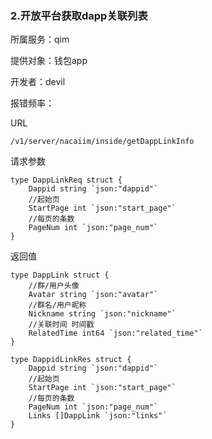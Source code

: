 ### **2.开放平台获取dapp关联列表**

所属服务：qim

提供对象：钱包app

开发者：devil

报错频率：

URL

```
/v1/server/nacaiim/inside/getDappLinkInfo
```

请求参数

    type DappLinkReq struct {
        Dappid string `json:"dappid"`
        //起始页
        StartPage int `json:"start_page"`
        //每页的条数
        PageNum int `json:"page_num"`
    }

返回值

    type DappLink struct {
        //群/用户头像
        Avatar string `json:"avatar"`
        //群名/用户昵称
        Nickname string `json:"nickname"`
        //关联时间 时间戳
        RelatedTime int64 `json:"related_time"` 
    }

    type DappidLinkRes struct {
        Dappid string `json:"dappid"`
        //起始页
        StartPage int `json:"start_page"`
        //每页的条数
        PageNum int `json:"page_num"`
        Links []DappLink `json:"links"`
    }



